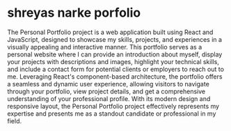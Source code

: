 # shreyas narke porfolio
The Personal Portfolio project is a web application built using React and JavaScript, designed to showcase my skills, projects, and experiences in a visually appealing and interactive manner. This portfolio serves as a personal website where I can provide an introduction about myself, display your projects with descriptions and images, highlight your technical skills, and include a contact form for potential clients or employers to reach out to me. Leveraging React's component-based architecture, the portfolio offers a seamless and dynamic user experience, allowing visitors to navigate through your portfolio, view project details, and get a comprehensive understanding of your professional profile. With its modern design and responsive layout, the Personal Portfolio project effectively represents my expertise and presents me as a standout candidate or professional in my  field.